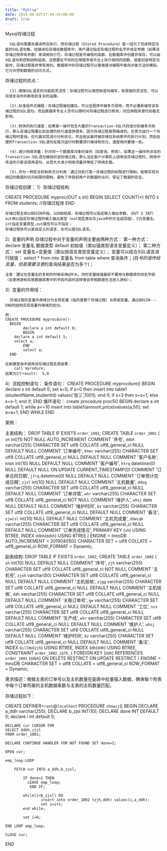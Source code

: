 ```yaml
---
title: "Myblog"
date: 2019-08-02T17:44:41+08:00
draft: true
---
```

Mysql存储过程
    
      SQL语句需要先编译然后执行，而存储过程（Stored Procedure）是一组为了完成特定功能的SQL语句集，经编译后存储在数据库中，用户通过指定存储过程的名字并给定参数（如果该存储过程带有参数）来调用执行它。存储过程是可编程的函数，在数据库中创建并保存，可以由SQL语句和控制结构组成。当想要在不同的应用程序或平台上执行相同的函数，或者封装特定功能时，存储过程是非常有用的。数据库中的存储过程可以看做是对编程中面向对象方法的模拟，它允许控制数据的访问方式。

存储过程的优点：

      (1).增强SQL语言的功能和灵活性：存储过程可以用控制语句编写，有很强的灵活性，可以完成复杂的判断和较复杂的运算。

      (2).标准组件式编程：存储过程被创建后，可以在程序中被多次调用，而不必重新编写该存储过程的SQL语句。而且数据库专业人员可以随时对存储过程进行修改，对应用程序源代码毫无影响。

      (3).较快的执行速度：如果某一操作包含大量的Transaction-SQL代码或分别被多次执行，那么存储过程要比批处理的执行速度快很多。因为存储过程是预编译的。在首次运行一个存储过程时查询，优化器对其进行分析优化，并且给出最终被存储在系统表中的执行计划。而批处理的Transaction-SQL语句在每次运行时都要进行编译和优化，速度相对要慢一些。

      (4).减少网络流量：针对同一个数据库对象的操作（如查询、修改），如果这一操作所涉及的Transaction-SQL语句被组织进存储过程，那么当在客户计算机上调用该存储过程时，网络中传送的只是该调用语句，从而大大减少网络流量并降低了网络负载。

      (5).作为一种安全机制来充分利用：通过对执行某一存储过程的权限进行限制，能够实现对相应的数据的访问权限的限制，避免了非授权用户对数据的访问，保证了数据的安全。


存储过程创建：
1）存储过程结构

  CREATE PROCEDURE myproc(OUT s int)
    BEGIN
      SELECT COUNT(*) INTO s FROM students;
      //存储过程体
    END

    存储过程主体以BEGIN开始，以END结尾，存储过程可以指定输入输出参数，（OUT S INT）out用以指定存储过程的输入输出类型（out类型类似与java中的方法返回值），S为变量名，int指定变量类型,out属性可以不指定；
    存储过程体可以是自定义的语言，也可以是SQL语言。

2）变量的声明
     存储过程中对于变量的声明主要由两种方式：
     第一种方式：
	declare 变量名 数据类型 default 初始值（类似强类型语言变量定义）；
     第二种方式：
	set 变量名=变量值（类似弱语言类型变量定义）；
    变量可以结合SQL语言进行赋值：
	select * from into 变量名 from table where 查询条件；(将*号的值传给变量，但是需要注意*的查询结果是否为多个)；

	注意：建议在变量名的复制的时候采用@开头，同时变量赋值最好不要用与数据库的同名字段（在使用游标存放数据库表中的字段内容时这样做会导致数据无法进入游标）；

3）变量的作用域：

      存储过程的变量作用域分为全局变量（指的是整个存储过程）与局部变量，通过BEGIN---END的结构实现变量作用域的划分。

	例：
	CREATE PROCEDURE myprocdure()
	  BEGIN
	        declare a int default 0;
	        BEGIN
		declare a int default 5;
		select a;
	        END
	        select a;
	  END

	在新建查询中调用该存储过程及其结果：
		call myrodure;
	结果为2个result:  5,0
	
4）流程控制语句：
        条件语句：
	CREATE PROCEDURE myprocdure()
	    BEGIN
	         declare s int default 0;
	         set s=5;
	         if s>0 then
	 	insert into table1 (studentName,studentId) values('张三',1001);
	        end if;
	        if s>3 then 
		s=s+1;
	       else
		s=s-1;
	       end if;
	    END
       循环语句：
	create procedure proc5()
	     BEGIN
	          declare a int default 1;
	          while a<=10
		insert into table1(amount,price)values(a,50);
		set a=a+1;
	          END WHILE
	     END



案例：

主表结构：
DROP TABLE IF EXISTS `order_1001`;
CREATE TABLE `order_1001`  (
  `xh` int(11) NOT NULL AUTO_INCREMENT COMMENT '序号',
  `ddbh` varchar(255) CHARACTER SET utf8 COLLATE utf8_general_ci NULL DEFAULT NULL COMMENT '订单编号',
  `khmc` varchar(255) CHARACTER SET utf8 COLLATE utf8_general_ci NULL DEFAULT NULL COMMENT '客户名称',
  `khbh` int(10) NULL DEFAULT NULL COMMENT '客户编号',
  `htrq` datetime(0) NULL DEFAULT NULL ON UPDATE CURRENT_TIMESTAMP(0) COMMENT '订单合同日期',
  `jfrq` datetime(0) NULL DEFAULT NULL COMMENT '订单预计完成日期',
  `zjsl` int(10) NULL DEFAULT NULL COMMENT '主机数量',
  `ddxq` varchar(255) CHARACTER SET utf8 COLLATE utf8_general_ci NULL DEFAULT NULL COMMENT '订单详情',
  `whr` varchar(255) CHARACTER SET utf8 COLLATE utf8_general_ci NOT NULL COMMENT '维护人',
  `whsj` date NULL DEFAULT NULL COMMENT '维护时间',
  `bz` varchar(255) CHARACTER SET utf8 COLLATE utf8_general_ci NULL DEFAULT NULL COMMENT '备注',
  `zjwcsl` int(10) NULL DEFAULT NULL COMMENT '主机完成量',
  `ddwcqk` varchar(255) CHARACTER SET utf8 COLLATE utf8_general_ci NULL DEFAULT NULL COMMENT '订单完成情况',
  PRIMARY KEY (`xh`) USING BTREE,
  INDEX `ddbh`(`ddbh`) USING BTREE
) ENGINE = InnoDB AUTO_INCREMENT = 2019040502 CHARACTER SET = utf8 COLLATE = utf8_general_ci ROW_FORMAT = Dynamic;

副表结构:
DROP TABLE IF EXISTS `order_1002`;
CREATE TABLE `order_1002`  (
  `xh` int(10) NULL DEFAULT NULL COMMENT '序号',
  `zjh` varchar(255) CHARACTER SET utf8 COLLATE utf8_general_ci NOT NULL COMMENT '主机号',
  `zjxh` varchar(50) CHARACTER SET utf8 COLLATE utf8_general_ci NULL DEFAULT NULL COMMENT '主机规格',
  `zjgg` varchar(255) CHARACTER SET utf8 COLLATE utf8_general_ci NULL DEFAULT NULL COMMENT '主机规格',
  `ddh` varchar(255) CHARACTER SET utf8 COLLATE utf8_general_ci NULL DEFAULT NULL COMMENT '关联订单号',
  `gw` varchar(255) CHARACTER SET utf8 COLLATE utf8_general_ci NULL DEFAULT NULL COMMENT '工位',
  `scx` varchar(255) CHARACTER SET utf8 COLLATE utf8_general_ci NULL DEFAULT NULL COMMENT '生产线',
  `whr` varchar(255) CHARACTER SET utf8 COLLATE utf8_general_ci NULL DEFAULT NULL COMMENT '维护人',
  `whsj` varchar(255) CHARACTER SET utf8 COLLATE utf8_general_ci NULL DEFAULT NULL COMMENT '维护时间',
  `bz` varchar(255) CHARACTER SET utf8 COLLATE utf8_general_ci NULL DEFAULT NULL COMMENT '备注',
  INDEX `billNo`(`zjh`) USING BTREE,
  INDEX `ddh`(`ddh`) USING BTREE,
  CONSTRAINT `order_1002_ibfk_1` FOREIGN KEY (`ddh`) REFERENCES `order_1001` (`ddbh`) ON DELETE RESTRICT ON UPDATE RESTRICT
) ENGINE = InnoDB CHARACTER SET = utf8 COLLATE = utf8_general_ci ROW_FORMAT = Dynamic;

需求描述：根据主表的订单号以及主机数量在副表中批量插入数据，确保每个附表中每个订单所属的主机数据条数与主表的主机数量匹配。

存储过程如下：

CREATE DEFINER=`root`@`localhost` PROCEDURE `showzj`()
BEGIN
    DECLARE a_ddh varchar(255);
    DECLARE b_zjsl INT(10);
    DECLARE done INT DEFAULT 0;
    declare i int default 0;

    DECLARE cur CURSOR FOR
    SELECT ddbh,zjsl
    FROM order_1001;
    
    DECLARE CONTINUE HANDLER FOR NOT FOUND SET done=1;
    
    OPEN cur;
		
    emp_loop:LOOP
		
        FETCH cur INTO a_ddh,b_zjsl;
				
        	IF done=1 THEN    
          	  LEAVE emp_loop;
      	       END IF;
				
			while(i<b_zjsl) DO
					insert into order_1002 (zjh,ddh) values(i,a_ddh);
					set i=i+1;
			end while;
				
			set i=0;
       			
    END LOOP emp_loop;
		
    CLOSE cur;

END

